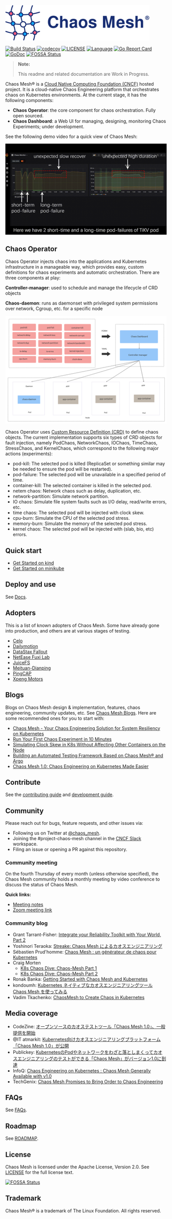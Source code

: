 <img src="static/logo.svg" alt="chaos-mesh-logo" width="450"/>

[![Build Status](https://internal.pingcap.net/idc-jenkins/job/build_chaos_mesh_master/badge/icon)](https://internal.pingcap.net/idc-jenkins/view/chaos-mesh/job/build_chaos_mesh_master/)
[![codecov](https://codecov.io/gh/chaos-mesh/chaos-mesh/branch/master/graph/badge.svg)](https://codecov.io/gh/chaos-mesh/chaos-mesh)
[![LICENSE](https://img.shields.io/github/license/pingcap/chaos-mesh.svg)](https://github.com/chaos-mesh/chaos-mesh/blob/master/LICENSE)
[![Language](https://img.shields.io/badge/Language-Go-blue.svg)](https://golang.org/)
[![Go Report Card](https://goreportcard.com/badge/github.com/chaos-mesh/chaos-mesh)](https://goreportcard.com/report/github.com/chaos-mesh/chaos-mesh)
[![GoDoc](https://img.shields.io/badge/Godoc-reference-blue.svg)](https://godoc.org/github.com/chaos-mesh/chaos-mesh)
[![FOSSA Status](https://app.fossa.com/api/projects/git%2Bgithub.com%2Fchaos-mesh%2Fchaos-mesh.svg?type=shield)](https://app.fossa.com/projects/git%2Bgithub.com%2Fchaos-mesh%2Fchaos-mesh?ref=badge_shield)

> **Note:**
>
> This readme and related documentation are Work in Progress.

Chaos Mesh® is a [Cloud Native Computing Foundation (CNCF)](https://www.cncf.io/) hosted project. It is a cloud-native Chaos Engineering platform that orchestrates chaos on Kubernetes environments. At the current stage, it has the following components:

- **Chaos Operator**: the core component for chaos orchestration. Fully open sourced.
- **Chaos Dashboard**: a Web UI for managing, designing, monitoring Chaos Experiments; under development.

See the following demo video for a quick view of Chaos Mesh:

[![Watch the video](./static/demo.gif)](https://www.youtube.com/watch?v=ifZEwdJO868)

## Chaos Operator

Chaos Operator injects chaos into the applications and Kubernetes infrastructure in a manageable way, which provides easy, custom definitions for chaos experiments and automatic orchestration. There are three components at play:

**Controller-manager**: used to schedule and manage the lifecycle of CRD objects

**Chaos-daemon**: runs as daemonset with privileged system permissions over network, Cgroup, etc. for a specific node

![Chaos Operator](./static/chaos-mesh.svg)

Chaos Operator uses [Custom Resource Definition (CRD)](https://kubernetes.io/docs/tasks/access-kubernetes-api/custom-resources/custom-resource-definitions/) to define chaos objects.
The current implementation supports six types of CRD objects for fault injection, namely PodChaos, NetworkChaos, IOChaos, TimeChaos, StressChaos, and KernelChaos, which correspond to the following major actions (experiments):

- pod-kill: The selected pod is killed (ReplicaSet or something similar may be needed to ensure the pod will be restarted).
- pod-failure: The selected pod will be unavailable in a specified period of time.
- container-kill: The selected container is killed in the selected pod.
- netem chaos: Network chaos such as delay, duplication, etc.
- network-partition: Simulate network partition.
- IO chaos: Simulate file system faults such as I/O delay, read/write errors, etc.
- time chaos: The selected pod will be injected with clock skew.
- cpu-burn: Simulate the CPU of the selected pod stress.
- memory-burn: Simulate the memory of the selected pod stress.
- kernel chaos: The selected pod will be injected with (slab, bio, etc) errors.

## Quick start

- [Get Started on kind](https://chaos-mesh.org/docs/get_started/get_started_on_kind)
- [Get Started on minikube](https://chaos-mesh.org/docs/get_started/get_started_on_minikube)

## Deploy and use

See [Docs](https://chaos-mesh.org/docs/).

## Adopters

This is a list of known adopters of Chaos Mesh. Some have already gone into production, and others are at various stages of testing.

- [Celo](https://celo.org/)
- [Dailymotion](https://www.dailymotion.com/)
- [DataStax Fallout](https://github.com/datastax/fallout)
- [NetEase Fuxi Lab](https://fuxi.163.com/en/about.html)
- [JuiceFS](https://juicefs.com/?hl=en)
- [Meituan-Dianping](https://about.meituan.com/en)
- [PingCAP](https://www.pingcap.com)
- [Xpeng Motors](https://en.xiaopeng.com/)

## Blogs

Blogs on Chaos Mesh design & implementation, features, chaos engineering, community updates, etc.  See [Chaos Mesh Blogs](https://chaos-mesh.org/blog). Here are some recommended ones for you to start with:

- [Chaos Mesh - Your Chaos Engineering Solution for System Resiliency on Kubernetes](https://pingcap.com/blog/chaos-mesh-your-chaos-engineering-solution-for-system-resiliency-on-kubernetes/)
- [Run Your First Chaos Experiment in 10 Minutes](https://pingcap.com/blog/run-first-chaos-experiment-in-ten-minutes/)
- [Simulating Clock Skew in K8s Without Affecting Other Containers on the Node](https://pingcap.com/blog/simulating-clock-skew-in-k8s-without-affecting-other-containers-on-node/)
- [Building an Automated Testing Framework Based on Chaos Mesh® and Argo](https://chaos-mesh.org/blog/building_automated_testing_framework)
- [Chaos Mesh 1.0: Chaos Engineering on Kubernetes Made Easier](https://chaos-mesh.org/blog/chaos-mesh-1.0-chaos-engineering-on-kubernetes-made-easier)

## Contribute

See the [contributing guide](./CONTRIBUTING.md) and [development guide](https://chaos-mesh.org/docs/development_guides/development_overview).

## Community

Please reach out for bugs, feature requests, and other issues via:

- Following us on Twitter at [@chaos_mesh](https://twitter.com/chaos_mesh).
- Joining the #project-chaos-mesh channel in the [CNCF Slack](https://join.slack.com/t/cloud-native/shared_invite/zt-fyy3b8up-qHeDNVqbz1j8HDY6g1cY4w) workspace.
- Filing an issue or opening a PR against this repository.

### Community meeting

On the fourth Thursday of every month (unless otherwise specified), the Chaos Mesh community holds a monthly meeting by video conference to discuss the status of Chaos Mesh.

**Quick links:**

- [Meeting notes](https://docs.google.com/document/d/1H8IfmhIJiJ1ltg-XLjqR_P_RaMHUGrl1CzvHnKM_9Sc/edit?usp=sharing)
- [Zoom meeting link](https://pingcap.zoom.com.cn/j/98064001176)

### Community blog

- Grant Tarrant-Fisher: [Integrate your Reliability Toolkit with Your World, Part 2](https://medium.com/chaosiq/integrate-your-reliability-toolkit-with-your-world-part-2-e012f2c2a7f6)
- Yoshinori Teraoka: [Streake: Chaos Mesh によるカオスエンジニアリング](https://medium.com/sreake-jp/chaos-mesh-%E3%81%AB%E3%82%88%E3%82%8B%E3%82%AB%E3%82%AA%E3%82%B9%E3%82%A8%E3%83%B3%E3%82%B8%E3%83%8B%E3%82%A2%E3%83%AA%E3%83%B3%E3%82%B0-46fa2897c742)
- Sébastien Prud'homme: [Chaos Mesh : un générateur de chaos pour Kubernetes](https://www.cowboysysop.com/post/chaos-mesh-un-generateur-de-chaos-pour-kubernetes/)
- Craig Morten
   - [K8s Chaos Dive: Chaos-Mesh Part 1](https://dev.to/craigmorten/k8s-chaos-dive-2-chaos-mesh-part-1-2i96)
   - [K8s Chaos Dive: Chaos-Mesh Part 2](https://dev.to/craigmorten/k8s-chaos-dive-chaos-mesh-part-2-536m)
- Ronak Banka: [Getting Started with Chaos Mesh and Kubernetes](https://itnext.io/getting-started-with-chaos-mesh-and-kubernetes-bfd98d25d481)
- kondoumh: [​Kubernetes ネイティブなカオスエンジニアリングツール Chaos Mesh を使ってみる](https://blog.kondoumh.com/entry/2020/10/23/123431)
- Vadim Tkachenko: [ChaosMesh to Create Chaos in Kubernetes](https://www.percona.com/blog/2020/11/05/chaosmesh-to-create-chaos-in-kubernetes/)

## Media coverage
- CodeZine: [オープンソースのカオステストツール「Chaos Mesh 1.0」、一般提供を開始](https://codezine.jp/article/detail/12996)
- @IT atmarkit: [Kubernetes向けカオスエンジニアリングプラットフォーム「Chaos Mesh 1.0」が公開](https://www.atmarkit.co.jp/ait/articles/2010/09/news108.html)
- Publickey: [KubernetesのPodやネットワークをわざと落としまくってカオスエンジニアリングのテストができる「Chaos Mesh」がバージョン1.0に到達](https://www.publickey1.jp/blog/20/kubernetespodchaos_mesh10.html)
- InfoQ: [Chaos Engineering on Kubernetes : Chaos Mesh Generally Available with v1.0](https://www.infoq.com/news/2020/10/kubernetes-chaos-mesh-ga/)
- TechGenix: [Chaos Mesh Promises to Bring Order to Chaos Engineering](http://techgenix.com/chaos-mesh-chaos-engineering/)

## FAQs

See [FAQs](https://chaos-mesh.org/docs/faqs).

## Roadmap

See [ROADMAP](./ROADMAP.md).

## License

Chaos Mesh is licensed under the Apache License, Version 2.0. See [LICENSE](./LICENSE) for the full license text.


[![FOSSA Status](https://app.fossa.com/api/projects/git%2Bgithub.com%2Fchaos-mesh%2Fchaos-mesh.svg?type=large)](https://app.fossa.com/projects/git%2Bgithub.com%2Fchaos-mesh%2Fchaos-mesh?ref=badge_large)

## Trademark

Chaos Mesh® is a trademark of The Linux Foundation. All rights reserved.
